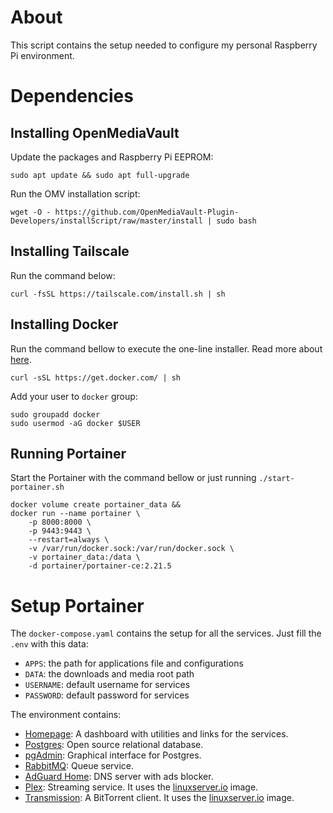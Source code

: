 # About
This script contains the setup needed to configure my personal Raspberry Pi environment.

# Dependencies

## Installing OpenMediaVault
Update the packages and Raspberry Pi EEPROM:
```shell
sudo apt update && sudo apt full-upgrade
```

Run the OMV installation script:
```shell
wget -O - https://github.com/OpenMediaVault-Plugin-Developers/installScript/raw/master/install | sudo bash
```

## Installing Tailscale
Run the command below:

```shelll
curl -fsSL https://tailscale.com/install.sh | sh
```

## Installing Docker
Run the command bellow to execute the one-line installer. Read more about [here](https://github.com/docker/docker-install).

```shell
curl -sSL https://get.docker.com/ | sh
```

Add your user to `docker` group:

```shell
sudo groupadd docker
sudo usermod -aG docker $USER
```

## Running Portainer
Start the Portainer with the command bellow or just running `./start-portainer.sh`

```shell
docker volume create portainer_data &&
docker run --name portainer \
    -p 8000:8000 \
    -p 9443:9443 \
    --restart=always \
    -v /var/run/docker.sock:/var/run/docker.sock \
    -v portainer_data:/data \
    -d portainer/portainer-ce:2.21.5
```

# Setup Portainer
The `docker-compose.yaml` contains the setup for all the services. Just fill the `.env` with this data:

- `APPS`: the path for applications file and configurations
- `DATA`: the downloads and media root path
- `USERNAME`: default username for services
- `PASSWORD`: default password for services

The environment contains:
- [Homepage](https://gethomepage.dev/): A dashboard with utilities and links for the services.
- [Postgres](https://www.postgresql.org/): Open source relational database.
- [pgAdmin](): Graphical interface for Postgres.
- [RabbitMQ](https://www.pgadmin.org/): Queue service.
- [AdGuard Home](https://adguard.com/pt_br/adguard-home/overview.html): DNS server with ads blocker.
- [Plex](https://www.plex.tv/pt-br/): Streaming service. It uses the [linuxserver.io](https://hub.docker.com/r/linuxserver/plex) image.
- [Transmission](https://transmissionbt.com/): A BitTorrent client. It uses the [linuxserver.io](https://hub.docker.com/r/linuxserver/transmission) image.
